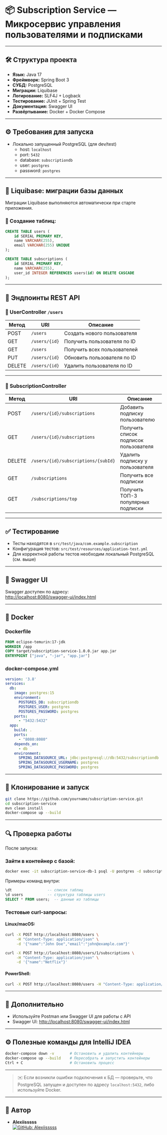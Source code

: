 # 📦 Subscription Service — Микросервис управления пользователями и подписками

---

## 🛠 Структура проекта

- **Язык:** Java 17  
- **Фреймворк:** Spring Boot 3  
- **СУБД:** PostgreSQL  
- **Миграции:** Liquibase  
- **Логирование:** SLF4J + Logback  
- **Тестирование:** JUnit + Spring Test  
- **Документация:** Swagger UI  
- **Развёртывание:** Docker + Docker Compose  

---

## ⚙️ Требования для запуска

- Локально запущенный PostgreSQL (для dev/test)
  - host: `localhost`
  - port: `5432`
  - database: `subscriptiondb`
  - user: `postgres`
  - password: `postgres`

---

## 🔁 Liquibase: миграции базы данных

Миграции Liquibase выполняются автоматически при старте приложения.

### 🧱 Создание таблиц:

```sql
CREATE TABLE users (
    id SERIAL PRIMARY KEY,
    name VARCHAR(255),
    email VARCHAR(255) UNIQUE
);

CREATE TABLE subscriptions (
    id SERIAL PRIMARY KEY,
    name VARCHAR(255),
    user_id INTEGER REFERENCES users(id) ON DELETE CASCADE
);
```

---

## 🔗 Эндпоинты REST API

### 📁 UserController `/users`

| Метод | URI            | Описание                         |
|-------|----------------|----------------------------------|
| POST  | `/users`       | Создать нового пользователя      |
| GET   | `/users/{id}`  | Получить пользователя по ID      |
| GET   | `/users`       | Получить всех пользователей      |
| PUT   | `/users/{id}`  | Обновить пользователя по ID      |
| DELETE| `/users/{id}`  | Удалить пользователя по ID       |

---

### 📁 SubscriptionController

| Метод | URI                                      | Описание                                 |
|-------|------------------------------------------|------------------------------------------|
| POST  | `/users/{id}/subscriptions`              | Добавить подписку пользователю           |
| GET   | `/users/{id}/subscriptions`              | Получить список подписок пользователя    |
| DELETE| `/users/{id}/subscriptions/{subId}`      | Удалить подписку у пользователя          |
| GET   | `/subscriptions`                         | Получить все подписки                    |
| GET   | `/subscriptions/top`                     | Получить ТОП-3 популярных подписки       |

---

## ✅ Тестирование

- Тесты находятся в `src/test/java/com.example.subscription`
- Конфигурация тестов: `src/test/resources/application-test.yml`
- Для корректной работы тестов необходим локальный PostgreSQL (см. выше)

---

## 📖 Swagger UI

Swagger доступен по адресу:  
[http://localhost:8080/swagger-ui/index.html](http://localhost:8080/swagger-ui/index.html)

---

## 🐳 Docker

### Dockerfile

```dockerfile
FROM eclipse-temurin:17-jdk
WORKDIR /app
COPY target/subscription-service-1.0.0.jar app.jar
ENTRYPOINT ["java", "-jar", "app.jar"]
```

### docker-compose.yml

```yaml
version: '3.8'
services:
  db:
    image: postgres:15
    environment:
      POSTGRES_DB: subscriptiondb
      POSTGRES_USER: postgres
      POSTGRES_PASSWORD: postgres
    ports:
      - "5432:5432"
  app:
    build: .
    ports:
      - "8080:8080"
    depends_on:
      - db
    environment:
      SPRING_DATASOURCE_URL: jdbc:postgresql://db:5432/subscriptiondb
      SPRING_DATASOURCE_USERNAME: postgres
      SPRING_DATASOURCE_PASSWORD: postgres
```

---

## 🚀 Клонирование и запуск

```bash
git clone https://github.com/yourname/subscription-service.git
cd subscription-service
mvn clean install
docker-compose up --build
```

---

## 🔍 Проверка работы

После запуска:

### Зайти в контейнер с базой:

```bash
docker exec -it subscription-service-db-1 psql -U postgres -d subscriptiondb
```

Примеры команд внутри:

```sql
\dt                -- список таблиц  
\d users           -- структура таблицы users  
SELECT * FROM users;  -- данные из таблицы  
```

### Тестовые curl-запросы:

#### Linux/macOS:

```bash
curl -X POST http://localhost:8080/users \
     -H "Content-Type: application/json" \
     -d '{"name":"John Doe","email":"john@example.com"}'

curl -X POST http://localhost:8080/users/1/subscriptions \
     -H "Content-Type: application/json" \
     -d '{"name":"Netflix"}'
```

#### PowerShell:

```bash
curl -X POST http://localhost:8080/users -H "Content-Type: application/json" -d '{"name":"John Doe","email":"john@example.com"}'
```

---

## 🧪 Дополнительно

- Используйте Postman или Swagger UI для работы с API
- Swagger UI: [http://localhost:8080/swagger-ui/index.html](http://localhost:8080/swagger-ui/index.html)

---

## ⚙️ Полезные команды для IntelliJ IDEA

```bash
docker-compose down -v       # Остановить и удалить контейнеры
docker-compose up --build    # Пересобрать и запустить контейнеры
Ctrl + C                     # Остановить процесс
```

---

> ✉️ Если возникли ошибки подключения к БД — проверьте, что PostgreSQL запущен и доступен по адресу `localhost:5432`, либо используйте Docker.

---

## 👤 Автор

- **Alexiisssss**  
  [![GitHub: Alexiisssss](https://img.shields.io/badge/GitHub-Alexiisssss-181717?style=flat-square&logo=github)](https://github.com/Alexiisssss)

